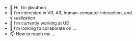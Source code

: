 - 👋 Hi, I’m @vuthea
- 👀 I’m interested in VR, AR, human-computer interaction, and visualization
- 🌱 I’m currently working at UD
- 💞️ I’m looking to collaborate on ...
- 📫 How to reach me ...

<!---
vuthea/vuthea is a ✨ special ✨ repository because its `README.md` (this file) appears on your GitHub profile.
You can click the Preview link to take a look at your changes.
--->
